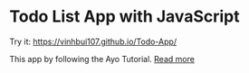 # Todo List App with JavaScript

Try it: https://vinhbui107.github.io/Todo-App/

This app by following the Ayo Tutorial. [Read more](https://freshman.tech/todo-list/)

